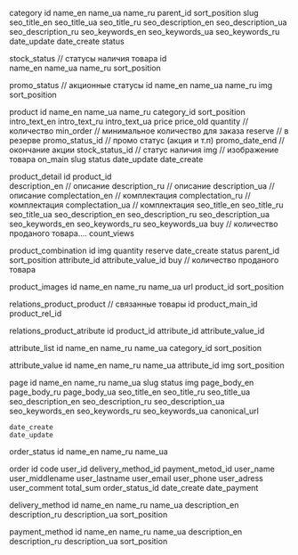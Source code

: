 category
	id
	name_en
	name_ua
	name_ru
	parent_id
	sort_position
	slug
	seo_title_en
	seo_title_ua
	seo_title_ru
	seo_description_en
	seo_description_ua
	seo_description_ru
	seo_keywords_en
	seo_keywords_ua
	seo_keywords_ru
	date_update
	date_create
	status

stock_status 					// статусы наличия товара
	id	
	name_en
	name_ua
	name_ru
	sort_position

promo_status					// акционные статусы
	id
	name_en
	name_ua
	name_ru
	img
	sort_position

product
	id
	name_en
	name_ua
	name_ru
	category_id
	sort_position
	intro_text_en
	intro_text_ru
	intro_text_ua
	price
	price_old
	quantity					// количество
	min_order					// минимальное количество для заказа
	reserve						// в резерве
	promo_status_id             // промо статус (акция и т.п)
	promo_date_end				// окончание акции
	stock_status_id				// статус наличия
	img 						// изображение товара
	on_main
	slug
	status
	date_update
	date_create

product_detail
	id
	product_id					
	description_en					// описание
	description_ru					// описание
	description_ua					// описание
	complectation_en 				// комплектация
	complectation_ru 				// комплектация
	complectation_ua 				// комплектация
	seo_title_en
	seo_title_ru
	seo_title_ua
	seo_description_en
	seo_description_ru
	seo_description_ua
	seo_keywords_en
	seo_keywords_ru
	seo_keywords_ua
	buy							// количество проданого товара....
	count_views

product_combination
	id
	img
	quantity
	reserve
	date_create
	status
	parent_id
	sort_position
	attribute_id
	attribute_value_id
	buy							// количество проданого товара

product_images
	id
	name_en
	name_ru
	name_ua
	url
	product_id
	sort_position

relations_product_product 			// связанные товары
	id
	product_main_id
	product_rel_id

relations_product_atribute
	id
	product_id
	attribute_id
	attribute_value_id	

attribute_list
	id
	name_en
	name_ru
	name_ua
	category_id
	sort_position

attribute_value
	id
	name_en
	name_ru
	name_ua
	attribute_id
	img
	sort_position




page
	id
	name_en
	name_ru
	name_ua
	slug
	status
	img
	page_body_en
	page_body_ru
	page_body_ua
	seo_title_en
	seo_title_ru
	seo_title_ua
	seo_description_en
	seo_description_ru
	seo_description_ua
	seo_keywords_en
	seo_keywords_ru
	seo_keywords_ua
	canonical_url
	
	date_create
	date_update

order_status
	id
	name_en
	name_ru
	name_ua

order
	id
	code
	user_id
	delivery_method_id
	payment_metod_id
	user_name
	user_middlename
	user_lastname
	user_email
	user_phone
	user_adress
	user_comment
	total_sum
	order_status_id
	date_create
	date_payment

delivery_method
	id
	name_en
	name_ru
	name_ua
	description_en
	description_ru
	description_ua
	sort_position

payment_method
	id
	name_en
	name_ru
	name_ua
	description_en
	description_ru
	description_ua
	sort_position	